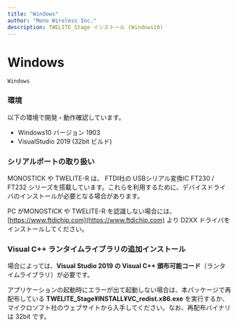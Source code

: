```yaml
---
title: "Windows"
author: "Mono Wireless Inc."
description: TWELITE_Stage インストール (Windows10)
---
```


# Windows

`Windows`

### 環境

以下の環境で開発・動作確認しています。

* Windows10 バージョン 1903
* VisualStudio 2019 \(32bit ビルド\)

### シリアルポートの取り扱い
MONOSTICK や TWELITE-R は、 FTDI社の USBシリアル変換IC FT230 / FT232 シリーズを搭載しています。これらを利用するために、デバイスドライバのインストールが必要となる場合があります。

PC がMONOSTICK や TWELITE-R を認識しない場合には、[https://www.ftdichip.com](https://www.ftdichip.com) より D2XX ドライバをインストールしてください。

### Visual C++ ランタイムライブラリの追加インストール

場合によっては、**Visual Studio 2019 の  Visual C++ 頒布可能コード**（ランタイムライブラリ）が必要です。

アプリケーションの起動時にエラーが出て起動しない場合は、本パッケージで再配布している **TWELITE\_Stage¥INSTALL¥VC\_redist.x86.exe** を実行するか、マイクロソフト社のウェブサイトから入手してください。なお、再配布バイナリは 32bit です。
